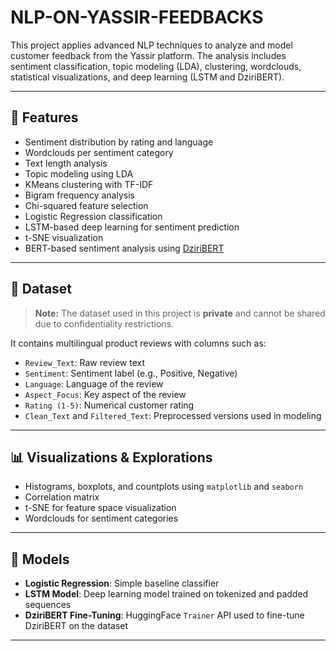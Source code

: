 # NLP-ON-YASSIR-FEEDBACKS

This project applies advanced NLP techniques to analyze and model customer feedback from the Yassir platform. The analysis includes sentiment classification, topic modeling (LDA), clustering, wordclouds, statistical visualizations, and deep learning (LSTM and DziriBERT).

---

## 📌 Features

- Sentiment distribution by rating and language
- Wordclouds per sentiment category
- Text length analysis
- Topic modeling using LDA
- KMeans clustering with TF-IDF
- Bigram frequency analysis
- Chi-squared feature selection
- Logistic Regression classification
- LSTM-based deep learning for sentiment prediction
- t-SNE visualization
- BERT-based sentiment analysis using [DziriBERT](https://huggingface.co/asafaya/dziribert)

---

## 📁 Dataset

> **Note:** The dataset used in this project is **private** and cannot be shared due to confidentiality restrictions.

It contains multilingual product reviews with columns such as:

- `Review_Text`: Raw review text
- `Sentiment`: Sentiment label (e.g., Positive, Negative)
- `Language`: Language of the review
- `Aspect_Focus`: Key aspect of the review
- `Rating (1-5)`: Numerical customer rating
- `Clean_Text` and `Filtered_Text`: Preprocessed versions used in modeling

---

## 📊 Visualizations & Explorations

- Histograms, boxplots, and countplots using `matplotlib` and `seaborn`
- Correlation matrix
- t-SNE for feature space visualization
- Wordclouds for sentiment categories

---

## 🧠 Models

- **Logistic Regression**: Simple baseline classifier
- **LSTM Model**: Deep learning model trained on tokenized and padded sequences
- **DziriBERT Fine-Tuning**: HuggingFace `Trainer` API used to fine-tune DziriBERT on the dataset

---


